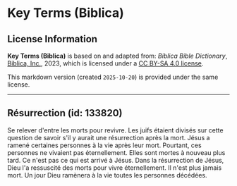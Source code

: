 # Key Terms (Biblica)

## License Information

**Key Terms (Biblica)** is based on and adapted from: _Biblica Bible Dictionary_, [Biblica, Inc.](https://www.biblica.com/), 2023, which is licensed under a [CC BY-SA 4.0 license](https://creativecommons.org/licenses/by-sa/4.0/legalcode.en).

This markdown version (created `2025-10-20`) is provided under the same license.



--------------------------------

## Résurrection (id: 133820)

Se relever d'entre les morts pour revivre. Les juifs étaient divisés sur cette question de savoir s'il y aurait une résurrection après la mort. Jésus a ramené certaines personnes à la vie après leur mort. Pourtant, ces personnes ne vivaient pas éternellement. Elles sont mortes à nouveau plus tard. Ce n'est pas ce qui est arrivé à Jésus. Dans la résurrection de Jésus, Dieu l'a ressuscité des morts pour vivre éternellement. Il n'est plus jamais mort. Un jour Dieu ramènera à la vie toutes les personnes décédées.



